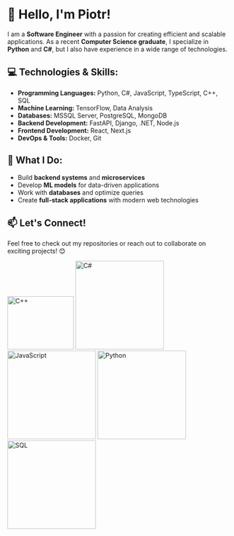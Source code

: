 # 👋 Hello, I'm Piotr!

I am a **Software Engineer** with a passion for creating efficient and scalable applications. As a recent **Computer Science graduate**, I specialize in **Python** and **C#**, but I also have experience in a wide range of technologies.

## 💻 Technologies & Skills:
- **Programming Languages:** Python, C#, JavaScript, TypeScript, C++, SQL
- **Machine Learning:** TensorFlow, Data Analysis
- **Databases:** MSSQL Server, PostgreSQL, MongoDB
- **Backend Development:** FastAPI, Django, .NET, Node.js
- **Frontend Development:** React, Next.js
- **DevOps & Tools:** Docker, Git

## 🚀 What I Do:
- Build **backend systems** and **microservices**
- Develop **ML models** for data-driven applications
- Work with **databases** and optimize queries
- Create **full-stack applications** with modern web technologies

## 📫 Let's Connect!
Feel free to check out my repositories or reach out to collaborate on exciting projects! 😊


<div>
<img src="https://panoramakutna.pl/wp-content/uploads/2021/01/dlaczego-c-jest-swietny-dla-poczatkujacych.jpg" alt="C++" width = "150" height = "120"/>
<img src="https://play-lh.googleusercontent.com/U0Re_PSVXwD_dl2owMJjuERpK8UXLwMQysoMDB0kGOL73-TMBOurSbZLLEBQMxA5Lg" alt = "C#" width="200" height="200"/>
<img src="https://jaki-jezyk-programowania.pl/img/technologies/javascript.png" alt="JavaScript" width="200" height="200"/>
<img src="https://upload.wikimedia.org/wikipedia/commons/thumb/c/c3/Python-logo-notext.svg/800px-Python-logo-notext.svg.png" alt="Python" width="200" height="200"/>
<img src="https://lh6.googleusercontent.com/proxy/K_ZwPm31zEpcXFT67qvUX1KMyq4lJ7ELhwuvt7oaapNTIFjuoM8mkOKw3QhJJ7-j6i0KeSB5p2fF36tDqVl32Iecw5td5SLc45UaRi8QoQ" alt="SQL" width="200" height="200"/>
</div>


<!--
**Rucol/Rucol** is a ✨ _special_ ✨ repository because its `README.md` (this file) appears on your GitHub profile.

Here are some ideas to get you started:

- 🔭 I’m currently working on ...

- 👯 I’m looking to collaborate on some c# projects
- 🤔 I’m looking for help with ...
- 💬 Ask me about ...
- 📫 How to reach me: ...
- 😄 Pronouns: ...
- ⚡ Fun fact: ...
-->
